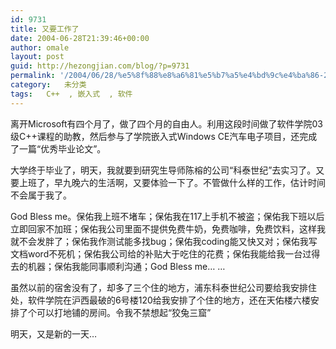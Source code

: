 ```yaml
---
id: 9731
title: 又要工作了
date: 2004-06-28T21:39:46+00:00
author: omale
layout: post
guid: http://hezongjian.com/blog/?p=9731
permalink: '/2004/06/28/%e5%8f%88%e8%a6%81%e5%b7%a5%e4%bd%9c%e4%ba%86-2/'
category:   未分类
tags:   C++  , 嵌入式  , 软件
---
```

离开Microsoft有四个月了，做了四个月的自由人。利用这段时间做了软件学院03级C++课程的助教，然后参与了学院嵌入式Windows CE汽车电子项目，还完成了一篇&ldquo;优秀毕业论文&rdquo;。

大学终于毕业了，明天，我就要到研究生导师陈榕的公司&ldquo;科泰世纪&rdquo;去实习了。又要上班了，早九晚六的生活啊，又要体验一下了。不管做什么样的工作，估计时间不会属于我了。

God Bless me。保佑我上班不堵车；保佑我在117上手机不被盗；保佑我下班以后立即回家不加班；保佑我公司里面不提供免费牛奶，免费咖啡，免费饮料，这样我就不会发胖了；保佑我作测试能多找bug；保佑我coding能又快又对；保佑我写文档word不死机；保佑我公司给的补贴大于吃住的花费；保佑我能给我一台过得去的机器；保佑我能同事顺利沟通；God Bless me&#8230; &#8230;

虽然以前的宿舍没有了，却多了三个住的地方，浦东科泰世纪公司要给我安排住处，软件学院在沪西最破的6号楼120给我安排了个住的地方，还在天佑楼六楼安排了个可以打地铺的房间。令我不禁想起&ldquo;狡兔三窟&rdquo;

明天，又是新的一天&#8230;
	  
 
